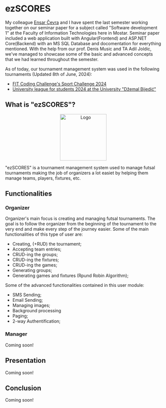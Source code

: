 # ezSCORES
My colleague [Ensar Čevra](https://github.com/EnsarCevra) and I have spent the last semester working together on our seminar paper for a subject called "Software development 1" at the Faculty of Information Technologies here in Mostar. Seminar paper included a web application built with Angular(Frontend) and ASP.NET Core(Backend) with an MS SQL Database and docomentation for everything mentioned. With the help from our prof. Denis Music and TA Adil Joldic, we've managed to showcase some of the basic and advanced concepts that we had learned throughout the semester.

As of today, our tournament management system was used in the following tournaments (Updated 8th of June, 2024):
- [FIT Coding Challenge's Sport Challenge 2024](https://cc.fit.ba/)
- [University league for students 2024 at the University "Džemal Bijedić"](https://www.facebook.com/share/p/YoX388kuSbpAsWSS/) 

## What is "ezSCORES"?

<p align="center">
  <img src="https://github.com/zmehic/teachy-angular-asp.net/assets/60481114/47a42ef2-409a-4877-9775-498be7bb06bc" alt="Logo" width="150">
</p>

"ezSCORES" is a tournament management system used to manage futsal tournaments making the job of organizers a lot easiet by helping them manage teams, players, fixtures, etc.

## Functionalities

### Organizer
Organizer's main focus is creating and managing futsal tournaments. The goal is to follow the organizer from the beginning of the tournament to the very end and make every step of the journey easier. Some of the main functionalities of this type of user are:

- Creating, (+RUD) the tournament;
- Accepting team entries;
- CRUD-ing the groups;
- CRUD-ing the fixtures;
- CRUD-ing the games;
- Generating groups;
- Generating games and fixtures (Rpund Robin Algorithm);

Some of the advanced functionalities contained in this user module:

- SMS Sending;
- Email Sending;
- Managing images;
- Background processing
- Paging;
- 2-way Authentification;

### Manager
Coming soon!

## Presentation
Coming soon!

## Conclusion
Coming soon!
